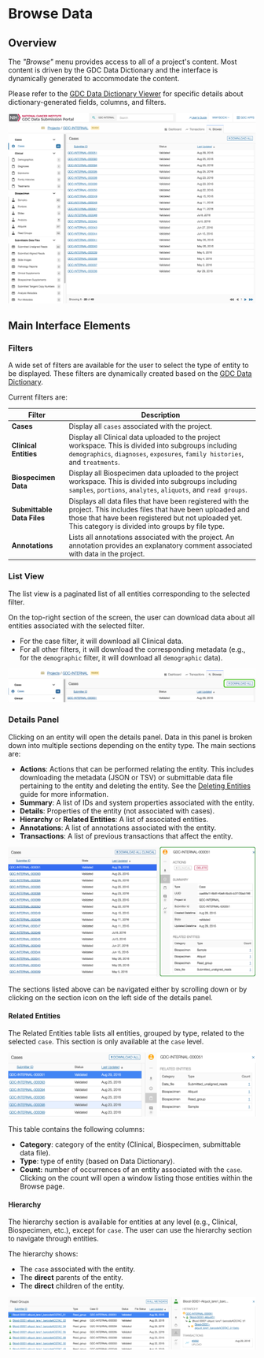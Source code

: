 # Browse Data

## Overview

The _"Browse"_ menu provides access to all of a project's content. Most content is driven by the GDC Data Dictionary and the interface is dynamically generated to accommodate the content.

Please refer to the [GDC Data Dictionary Viewer](../../Data_Dictionary/viewer.md) for specific details about dictionary-generated fields, columns, and filters.

[![GDC Submission Cases Default View](images/GDC_Submission_Cases_Default_2.png)](images/GDC_Submission_Cases_Default_2.png "Click to see the full image.")

## Main Interface Elements

### Filters

A wide set of filters are available for the user to select the type of entity to be displayed. These filters are dynamically created based on the [GDC Data Dictionary](../../Data_Dictionary/index.md).

Current filters are:

|Filter|Description|
| --- | --- |
| __Cases__ | Display all `cases` associated with the project. |
| __Clinical Entities__ | Display all Clinical data uploaded to the project workspace. This is divided into subgroups including `demographics`, `diagnoses`, `exposures`, `family histories`, and `treatments`. |
| __Biospecimen Data__ | Display all Biospecimen data uploaded to the project workspace. This is divided into subgroups including `samples`, `portions`, `analytes`, `aliquots`, and `read groups`. |
| __Submittable Data Files__ | Displays all data files that have been registered with the project. This includes files that have been uploaded and those that have been registered but not uploaded yet. This category is divided into groups by file type. |
| __Annotations__ | Lists all annotations associated with the project. An annotation provides an explanatory comment associated with data in the project. |


### List View

The list view is a paginated list of all entities corresponding to the selected filter.

On the top-right section of the screen, the user can download data about all entities associated with the selected filter.

* For the case filter, it will download all Clinical data.
* For all other filters, it will download the corresponding metadata (e.g., for the `demographic` filter, it will download all `demographic` data).

[![GDC Submission Case Summary Download](images/GDC_Submission_Cases_Summary_Download_2.png)](images/GDC_Submission_Cases_Summary_Download_2.png "Click to see the full image.")

### Details Panel

Clicking on an entity will open the details panel. Data in this panel is broken down into multiple sections depending on the entity type. The main sections are:

* __Actions__: Actions that can be performed relating the entity. This includes downloading the metadata (JSON or TSV) or submittable data file pertaining to the entity and deleting the entity. See the [Deleting Entities](https://gdc-docs.nci.nih.gov/Data_Submission_Portal/Users_Guide/Data_Upload_UG/#deleting-submitted-entities) guide for more information.  
* __Summary__: A list of IDs and system properties associated with the entity.
* __Details__: Properties of the entity (not associated with cases).
* __Hierarchy__ or __Related Entities__: A list of associated entities.
* __Annotations__: A list of annotations associated with the entity.
* __Transactions__: A list of previous transactions that affect the entity.

[![GDC Submission Case Details](images/GDC_Submission_Cases_Details_2.png)](images/GDC_Submission_Cases_Details_2.png "Click to see the full image.")

The sections listed above can be navigated either by scrolling down or by clicking on the section icon on the left side of the details panel.

#### Related Entities

The Related Entities table lists all entities, grouped by type, related to the selected `case`. This section is only available at the `case` level.

[![GDC Submission Cases Related Entities](images/GDC_Submission_Cases_Summary_Related_Entities_2.png)](images/GDC_Submission_Cases_Summary_Related_Entities_2.png "Click to see the full image.")


This table contains the following columns:

* __Category__: category of the entity (Clinical, Biospecimen, submittable data file).
* __Type__: type of entity (based on Data Dictionary).
* __Count:__ number of occurrences of an entity associated with the `case`. Clicking on the count will open a window listing those entities within the Browse page.

#### Hierarchy

The hierarchy section is available for entities at any level (e.g., Clinical, Biospecimen, etc.), except for `case`. The user can use the hierarchy section to navigate through entities.

The hierarchy shows:

* The `case` associated with the entity.
* The __direct__ parents of the entity.
* The __direct__ children of the entity.


[![GDC Submission Cases Details Hierarchy](images/GDC_Submission_Cases_Summary_Hierarchy_2.png)](images/GDC_Submission_Cases_Summary_Hierarchy_2.png "Click to see the full image.")
